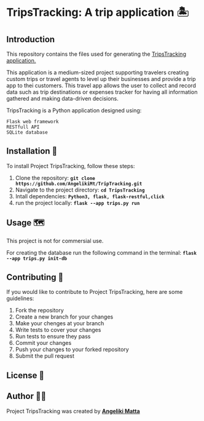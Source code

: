 # **TripsTracking: A trip application** :desert_island:

## **Introduction**

This repository contains the files used for generating the <ins>TripsTracking<ins> application.

This application is a medium-sized project supporting travelers creating custom trips or travel agents to level up their businesses and provide a trip app to thei customers. This travel app allows the user to collect and record data such as trip destinations or expenses tracker for having all information gathered and making data-driven decisions. 

TripsTracking is a Python application designed using: 
```
Flask web framework
RESTfull API
SQLite database
```

## **Installation** :seedling:

To install Project TripsTracking, follow these steps:
1. Clone the repository: **`git clone https://github.com/AngelikiMt/TripTracking.git`**
2. Navigate to the project directory: **`cd TripsTracking`**
3. Intall dependencies: **`Python3, flask, flask-restful,click`**
4. run the project locally: **`flask --app trips.py run`**

## **Usage** :world_map:

This project is not for commersial use. 

For creating the database run the following command in the terminal:
**`flask --app trips.py init-db`**

## **Contributing** :handshake:

If you would like to contribute to Project TripsTracking, here are some guidelines:

1. Fork the repository
2. Create a new branch for your changes
3. Make your chenges at your branch
4. Write tests to cover your changes
5. Run tests to ensure they pass
6. Commit your changes
7. Push your changes to your forked repository
8. Submit the pull request

## **License** :page_with_curl:


## **Author** :woman_technologist:

Project TripsTracking was created by **[Angeliki Matta](https://github.com/AngelikiMt)**


